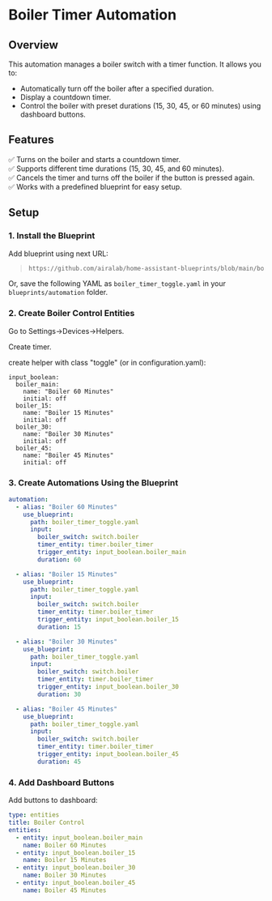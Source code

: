 # Boiler Timer Automation  

## Overview  
This automation manages a boiler switch with a timer function. It allows you to:  
- Automatically turn off the boiler after a specified duration.  
- Display a countdown timer.  
- Control the boiler with preset durations (15, 30, 45, or 60 minutes) using dashboard buttons.  

## Features  
✅ Turns on the boiler and starts a countdown timer.  
✅ Supports different time durations (15, 30, 45, and 60 minutes).  
✅ Cancels the timer and turns off the boiler if the button is pressed again.  
✅ Works with a predefined blueprint for easy setup.  

## Setup  

### 1. **Install the Blueprint**  
Add blueprint using next URL:
> ```bash
> https://github.com/airalab/home-assistant-blueprints/blob/main/boiler_timer_toggle/boiler_timer_toggle.yaml
> ```
Or, save the following YAML as `boiler_timer_toggle.yaml` in your `blueprints/automation` folder.

### 2. Create Boiler Control Entities
Go to Settings->Devices->Helpers. 

Create timer. 

create helper with class "toggle" (or in configuration.yaml):

```
input_boolean:
  boiler_main:
    name: "Boiler 60 Minutes"
    initial: off
  boiler_15:
    name: "Boiler 15 Minutes"
    initial: off
  boiler_30:
    name: "Boiler 30 Minutes"
    initial: off
  boiler_45:
    name: "Boiler 45 Minutes"
    initial: off
```

### 3. Create Automations Using the Blueprint
```yaml
automation:
  - alias: "Boiler 60 Minutes"
    use_blueprint:
      path: boiler_timer_toggle.yaml
      input:
        boiler_switch: switch.boiler
        timer_entity: timer.boiler_timer
        trigger_entity: input_boolean.boiler_main
        duration: 60

  - alias: "Boiler 15 Minutes"
    use_blueprint:
      path: boiler_timer_toggle.yaml
      input:
        boiler_switch: switch.boiler
        timer_entity: timer.boiler_timer
        trigger_entity: input_boolean.boiler_15
        duration: 15

  - alias: "Boiler 30 Minutes"
    use_blueprint:
      path: boiler_timer_toggle.yaml
      input:
        boiler_switch: switch.boiler
        timer_entity: timer.boiler_timer
        trigger_entity: input_boolean.boiler_30
        duration: 30

  - alias: "Boiler 45 Minutes"
    use_blueprint:
      path: boiler_timer_toggle.yaml
      input:
        boiler_switch: switch.boiler
        timer_entity: timer.boiler_timer
        trigger_entity: input_boolean.boiler_45
        duration: 45

```
### 4. Add Dashboard Buttons
Add buttons to dashboard:

```yaml
type: entities
title: Boiler Control
entities:
  - entity: input_boolean.boiler_main
    name: Boiler 60 Minutes
  - entity: input_boolean.boiler_15
    name: Boiler 15 Minutes
  - entity: input_boolean.boiler_30
    name: Boiler 30 Minutes
  - entity: input_boolean.boiler_45
    name: Boiler 45 Minutes

```